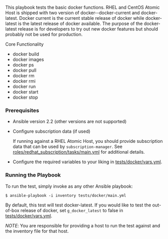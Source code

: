 This playbook tests the basic docker functions.  RHEL and CentOS Atomic Host is
shipped with two version of docker--docker-current and docker-latest.  Docker
current is the current stable release of docker while docker-latest is the latest
release of docker available.  The purpose of the docker-latest release is for
developers to try out new docker features but should probably not be used for
production.

Core Functionality
  - docker build
  - docker images
  - docker ps
  - docker pull
  - docker rm
  - docker rmi
  - docker run
  - docker start
  - docker stop

### Prerequisites
  - Ansible version 2.2 (other versions are not supported)

  - Configure subscription data (if used)

    If running against a RHEL Atomic Host, you should provide subscription
    data that can be used by `subscription-manager`.  See
    [roles/redhat_subscription/tasks/main.yml](/roles/redhat_subscription/tasks/main.yml)
    for additional details.

  - Configure the required variables to your liking in [tests/docker/vars.yml](vars.yml).

### Running the Playbook

To run the test, simply invoke as any other Ansible playbook:

```
$ ansible-playbook -i inventory tests/docker/main.yml
```

By default, this test will test docker-latest.  If you would like to test the
out-of-box release of docker, set `g_docker_latest` to false in [tests/docker/vars.yml](vars.yml).

*NOTE*: You are responsible for providing a host to run the test against and the
inventory file for that host.
